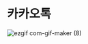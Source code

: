 # 카카오톡
![ezgif com-gif-maker (8)](https://user-images.githubusercontent.com/63354527/106094789-ee2e1f00-6175-11eb-8e95-d4c914d4ccb8.gif)
